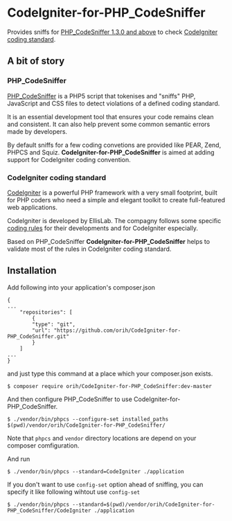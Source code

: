 # CodeIgniter-for-PHP_CodeSniffer

Provides sniffs for [PHP_CodeSniffer 1.3.0 and above](http://www.squizlabs.com/php-codesniffer) to check [CodeIgniter coding standard](http://ellislab.com/codeigniter/user-guide/general/styleguide.html).

## A bit of story

### PHP_CodeSniffer

[PHP_CodeSniffer](http://www.squizlabs.com/php-codesniffer) is a PHP5 script that tokenises and "sniffs" PHP, JavaScript and CSS files to detect violations of a defined coding standard.

It is an essential development tool that ensures your code remains clean and consistent. It can also help prevent some common semantic errors made by developers.

By default sniffs for a few coding convetions are provided like PEAR, Zend, PHPCS and Squiz. **CodeIgniter-for-PHP_CodeSniffer** is aimed at adding support for CodeIgniter coding convention.

### CodeIgniter coding standard

[CodeIgniter](http://codeigniter.com/) is a powerful PHP framework with a very small footprint, built for PHP coders who need a simple and elegant toolkit to create full-featured web applications.

CodeIgniter is developed by EllisLab. The compagny follows some specific [coding rules](http://ellislab.com/codeigniter/user-guide/general/styleguide.html) for their developments and for CodeIgniter especially.

Based on PHP_CodeSniffer **CodeIgniter-for-PHP_CodeSniffer** helps to validate most of the rules in CodeIgniter coding standard.

## Installation

Add following into your application's composer.json

```
{
...
    "repositories": [
        {
        "type": "git",
        "url": "https://github.com/orih/CodeIgniter-for-PHP_CodeSniffer.git"
        }
    ]
...
}
```

and just type this command at a place which your composer.json exists.

```
$ composer require orih/CodeIgniter-for-PHP_CodeSniffer:dev-master
```

And then configure PHP_CodeSniffer to use CodeIgniter-for-PHP_CodeSniffer.

```
$ ./vendor/bin/phpcs --configure-set installed_paths $(pwd)/vendor/orih/CodeIgniter-for-PHP_CodeSniffer/
```

Note that `phpcs` and `vendor` directory locations are depend on your composer comfiguration.

And run

```
$ ./vendor/bin/phpcs --standard=CodeIgniter ./application
```

If you don't want to use `config-set` option ahead of sniffing, you can specify it like following wihtout use `config-set`

```
$ ./vendor/bin/phpcs --standard=$(pwd)/vendor/orih/CodeIgniter-for-PHP_CodeSniffer/CodeIgniter ./application
```